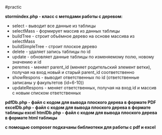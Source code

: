 #practic

**stormindex.php - класс с методами работы с деревом:**
  -  select - выводит все данные из таблицы
  -  selectMass - формирует массив из данных таблицы
  -  buildTree - строит объёмное дерево на основе массива из selectMass
  -  buildSimpleTree - строит плоское дерево
  -  delete - удаляет запись таблицы по id
  -  update - обновляет данные таблицы по изменяемому полю, новому значению и id
  - peremes - меняет parent_id (меняет родительский элемент ветки), получая на вход новый и старый parent_id соответственно
  -   showRespons - выводит ответственных по id (ответственные записаны у факультетов (id=6-10))
  - updateRespons - меняет ответственных, получая на вход id и массив с новым списком ответственных

**pdfDb.php - файл с кодом для вывода плоского дерева в формате PDF**
**excelDb.php - файл с кодом для вывода плоского дерева в формате таблицы excel**
**htmlDb.php - файл с кодом для вывода плоского дерева в формате html таблицы**

**с помощью composer подкачаны библиотеки для работы с pdf и excel**